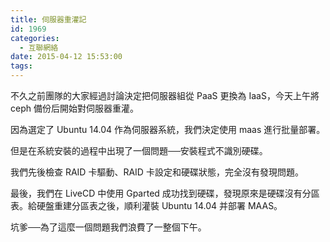 ```yaml
---
title: 伺服器重灌記
id: 1969
categories:
  - 互聯網絡
date: 2015-04-12 15:53:00
tags:
---
```


不久之前團隊的大家經過討論決定把伺服器組從 PaaS 更換為 IaaS，今天上午將 ceph 備份后開始對伺服器重灌。

因為選定了 Ubuntu 14.04 作為伺服器系統，我們決定使用 maas 進行批量部署。

但是在系統安裝的過程中出現了一個問題──安裝程式不識別硬碟。

我們先後檢查 RAID 卡驅動、RAID 卡設定和硬碟狀態，完全沒有發現問題。

最後，我們在 LiveCD 中使用 Gparted 成功找到硬碟，發現原來是硬碟沒有分區表。給硬盤重建分區表之後，順利灌裝 Ubuntu 14.04 并部署 MAAS。

坑爹──為了這麼一個問題我們浪費了一整個下午。